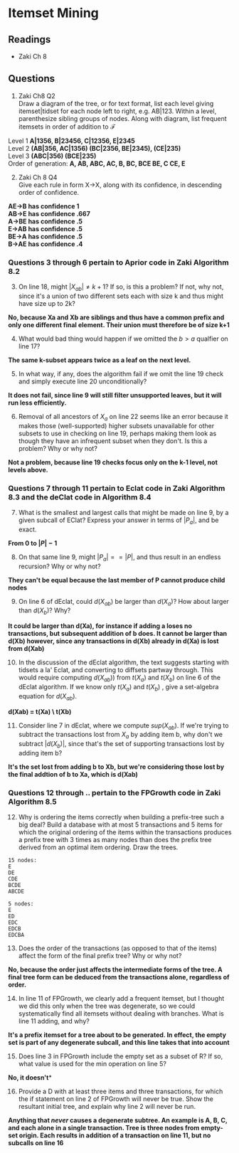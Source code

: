 # Itemset Mining
## Readings
 * Zaki Ch 8

## Questions

1. Zaki Ch8 Q2\
Draw a diagram of the tree, or for text format, list each level giving itemset|tidset for each node left to right, e.g. AB|123.  Within a level, parenthesize sibling groups of nodes.
Along with diagram, list frequent itemsets in order of addition to $\mathcal{F}$

Level 1 **A|1356, B|23456, C|12356, E|2345**\
Level 2 **(AB|356, AC|1356) (BC|2356, BE|2345), (CE|235)**\
Level 3 **(ABC|356) (BCE|235)**\
Order of generation: **A, AB, ABC, AC, B, BC, BCE BE, C CE, E**

2. Zaki Ch 8 Q4\
Give each rule in form X->X, along with its confidence, in descending order of confidence.

**AE->B has confidence 1\
AB->E has confidence .667\
A->BE has confidence .5\
E->AB has confidence .5\
BE->A has confidence .5\
B->AE has confidence .4**

### Questions 3 through 6 pertain to Aprior code in Zaki Algorithm 8.2

3. On line 18, might $|X_{ab}| \neq k+1$? If so, is this a problem? If not, why not, since it's a union of two different sets each with size k and thus might have size up to 2k?

**No, because Xa and Xb are siblings and thus have a common prefix and only one different final element. Their union must therefore be of size k+1**

4. What would bad thing would happen if we omitted the  $b > a$ qualfier on line 17? 

**The same k-subset appears twice as a leaf on the next level.**

5. In what way, if any, does the algorithm fail if we omit the line 19 check and simply execute line 20 unconditionally?

**It does not fail, since line 9 will still filter unsupported leaves, but it will run less efficiently.**

6. Removal of all ancestors of $X_a$ on line 22 seems like an error because it makes those (well-supported) higher subsets unavailable for other subsets to use in checking on line 19, perhaps making them look as though they have an infrequent subset when they don't. Is this a problem? Why or why not?

**Not a problem, because line 19 checks focus only on the k-1 level, not levels above.**


### Questions 7 through 11 pertain to Eclat code in Zaki Algorithm 8.3 and the deClat code in Algorithm 8.4

7. What is the smallest and largest calls that might be made on line 9, by a given subcall of EClat?  Express your answer in terms of $|P_a|$, and be exact.

**From 0 to $|P|-1$**

8. On that same line 9, might $|P_a| == |P|$, and thus result in an endless recursion?  Why or why not?

**They can't be equal because the last member of P cannot produce child nodes**

9. On line 6 of dEclat, could $d(X_{ab})$ be larger than $d(X_a)$? How about larger than $d(X_b)$? Why? 

**It could be larger than d(Xa), for instance if adding a loses no transactions, but subsequent addition of b does. It cannot be larger than d(Xb) however, since any transactions in d(Xb) already in d(Xa) is lost from d(Xab)**

10. In the discussion of the dEclat algorithm, the text suggests starting with tidsets a la' Eclat, and converting to diffsets partway through. This would require computing $d(X_{ab}))$ from $t(X_a)$ and $t(X_b)$ on line 6 of the dEclat algorithm. If we know only $t(X_a)$  and $t(X_b)$ , give a set-algebra equation for $d(X_{ab})$.

**d(Xab) = t(Xa) \ t(Xb)**

11. Consider line 7 in dEclat, where we compute $sup(X_{ab})$. If we're trying to subtract the transactions lost from $X_a$ by adding item b, why don't we subtract $|d(X_b)|$, since that's the set of supporting transactions lost by adding item b?

**It's the set lost from adding b to Xb, but we're considering those lost by the final addtion of b to Xa, which is d(Xab)**

### Questions 12 through .. pertain to the FPGrowth code in Zaki Algorithm 8.5

12. Why is ordering the items correctly when building a prefix-tree such a big deal? Build a database with at most 5 transactions and 5 items for which the original ordering of the items within the transactions produces a prefix tree with 3 times as many nodes than does the prefix tree derived from an optimal item ordering.  Draw the trees.

```
15 nodes:
E
DE
CDE
BCDE
ABCDE

5 nodes:
E
ED
EDC
EDCB
EDCBA
```

13. Does the order of the transactions (as opposed to that of the items) affect the form of the final prefix tree? Why or why not?

**No, because the order just affects the intermediate forms of the tree. A final tree form can be deduced from the transactions alone, regardless of order.**

14. In line 11 of FPGrowth, we clearly add a frequent itemset, but I thought we did this only when the tree was degenerate, so we could systematically find all itemsets without dealing with branches.  What is line 11 adding, and why?

**It's a prefix itemset for a tree about to be generated.  In effect, the empty set is part of any degenerate subcall, and this line takes that into account**

15. Does line 3 in FPGrowth include the empty set as a subset of R?  If so, what value is used for the min operation on line 5? 

**No, it doesn't***

16. Provide a D with at least three items and three transactions, for which the if statement on line 2 of FPGrowth will never be true.  Show the resultant initial tree, and explain why line 2 will never be run.

**Anything that *never* causes a degenerate subtree.  An example is A, B, C, and each alone in a single transaction.  Tree is three nodes from empty-set origin.  Each results in addition of a transaction on line 11, but no subcalls on line 16**

